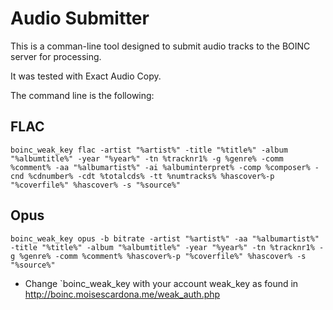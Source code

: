 # Audio Submitter

This is a comman-line tool designed to submit audio tracks to the BOINC server for processing.

It was tested with Exact Audio Copy.

The command line is the following:
## FLAC
`boinc_weak_key flac -artist "%artist%" -title "%title%" -album "%albumtitle%" -year "%year%" -tn %tracknr1% -g %genre% -comm %comment% -aa "%albumartist%" -ai %albuminterpret% -comp %composer% -cnd %cdnumber% -cdt %totalcds% -tt %numtracks% %hascover%-p "%coverfile%" %hascover% -s "%source%"`

## Opus
`boinc_weak_key opus -b bitrate -artist "%artist%" -aa "%albumartist%" -title "%title%" -album "%albumtitle%" -year "%year%" -tn %tracknr1% -g %genre% -comm %comment% %hascover%-p "%coverfile%" %hascover% -s "%source%"`

* Change `boinc_weak_key with your account weak_key as found in http://boinc.moisescardona.me/weak_auth.php